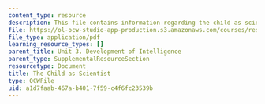```yaml
---
content_type: resource
description: This file contains information regarding the child as scientist.
file: https://ol-ocw-studio-app-production.s3.amazonaws.com/courses/res-9-003-brains-minds-and-machines-summer-course-summer-2015/a1d7faab467ab4017f59c4f6fc23539b_MITRES_9_003SUM15_Lec3-5.pdf
file_type: application/pdf
learning_resource_types: []
parent_title: Unit 3. Development of Intelligence
parent_type: SupplementalResourceSection
resourcetype: Document
title: The Child as Scientist
type: OCWFile
uid: a1d7faab-467a-b401-7f59-c4f6fc23539b
---
```

